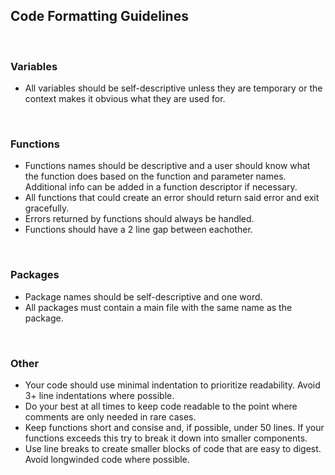 ## Code Formatting Guidelines

<br>

### Variables

- All variables should be self-descriptive unless they are temporary or the context makes it obvious what they are used for.

<br>

### Functions

- Functions names should be descriptive and a user should know what the function does based on the function and parameter names. Additional info can be added in a function descriptor if necessary.
- All functions that could create an error should return said error and exit gracefully.
- Errors returned by functions should always be handled.
- Functions should have a 2 line gap between eachother.

<br>

### Packages

- Package names should be self-descriptive and one word.
- All packages must contain a main file with the same name as the package.

<br>

### Other

- Your code should use minimal indentation to prioritize readability. Avoid 3+ line indentations where possible.
- Do your best at all times to keep code readable to the point where comments are only needed in rare cases.
- Keep functions short and consise and, if possible, under 50 lines. If your functions exceeds this try to break it down into smaller components.
- Use line breaks to create smaller blocks of code that are easy to digest. Avoid longwinded code where possible.
